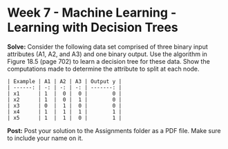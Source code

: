 # Week 7 - Machine Learning - Learning with Decision Trees

**Solve:**  Consider the following data set comprised of three binary input attributes (A1, A2, and A3) and one binary output. Use the algorithm in Figure 18.5 (page 702) to learn a decision tree for these data. Show the computations made to determine the attribute to split at each node.

    | Example | A1 | A2 | A3 | Output y |
    | ------: | -: | -: | -: | -------: |
    | x1      | 1  |  0 |  0 |        0 |
    | x2      | 1  |  0 |  1 |        0 |
    | x3      | 0  |  1 |  0 |        0 |
    | x4      | 1  |  1 |  1 |        1 |
    | x5      | 1  |  1 |  0 |        1 |

**Post:** Post your solution to the Assignments folder as a PDF file.  Make sure to include your name on it.
